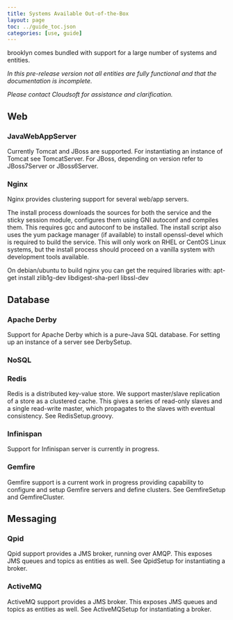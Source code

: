 ```yaml
---
title: Systems Available Out-of-the-Box
layout: page
toc: ../guide_toc.json
categories: [use, guide]
---
```


brooklyn comes bundled with support for a large number of systems and entities.

*In this pre-release version not all entities are fully functional and that the documentation is incomplete.*

*Please contact Cloudsoft for assistance and clarification.*
<!---
.. TODO fix
.. TODO name entities
.. TODO include the fully qualified name of the entity
-->

<a name="web"></a>
Web
---

### JavaWebAppServer

Currently Tomcat and JBoss are supported. For instantiating an instance of Tomcat see TomcatServer. For JBoss,
depending on version refer to JBoss7Server or JBoss6Server.

### Nginx

Nginx provides clustering support for several web/app servers.

The install process downloads the sources for both the service and the sticky session module, configures them using GNI
autoconf and compiles them. This requires gcc and autoconf to be installed. The install script also uses the yum package manager (if available) to install openssl-devel which is required to build the service. This will only work on RHEL or CentOS Linux systems, but the install process should proceed on a vanilla system with development tools available.

On debian/ubuntu to build nginx you can get the required libraries with: apt-get install zlib1g-dev libdigest-sha-perl
libssl-dev

<a name="database"></a>
Database
--------

### Apache Derby

Support for Apache Derby which is a pure-Java SQL database. For setting up an instance of a server see DerbySetup.

### NoSQL


### Redis


Redis is a distributed key-value store. We support master/slave replication of a store as a clustered cache. This gives
a series of read-only slaves and a single read-write master, which propagates to the slaves with eventual consistency.
See RedisSetup.groovy.

### Infinispan


Support for Infinispan server is currently in progress.

### Gemfire


Gemfire support is a current work in progress providing capability to configure and setup Gemfire servers and define
clusters. See GemfireSetup and GemfireCluster.

<a name="messaging"></a>
Messaging
---------

### Qpid


Qpid support provides a JMS broker, running over AMQP. This exposes JMS queues and topics as entities as well.
See QpidSetup for instantiating a broker.

### ActiveMQ


ActiveMQ support provides a JMS broker. This exposes JMS queues and topics as entities as well. See ActiveMQSetup for
instantiating a broker.
